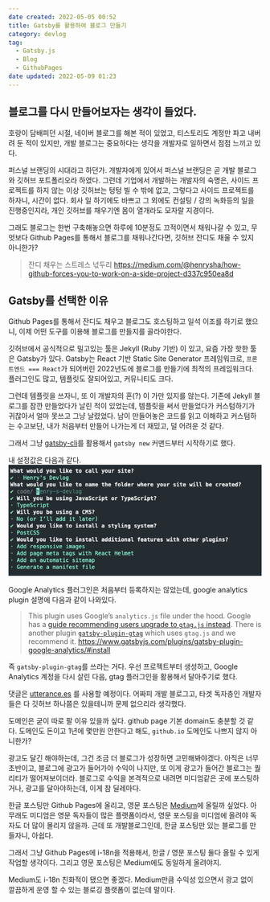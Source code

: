 ```yaml
---
date created: 2022-05-05 00:52
title: Gatsby를 활용하여 블로그 만들기
category: devlog
tag:
  - Gatsby.js
  - Blog
  - GithubPages
date updated: 2022-05-09 01:23
---
```


## 블로그를 다시 만들어보자는 생각이 들었다.

호랑이 담배피던 시절, 네이버 블로그를 해본 적이 있었고, 티스토리도 계정만 파고 내버려 둔 적이 있지만, 개발 블로그는 중요하다는 생각을 개발자로 일하면서 점점 느끼고 있다.

퍼스널 브랜딩의 시대라고 하던가. 개발자에게 있어서 퍼스널 브랜딩은 곧 개발 블로그와 깃허브 포트폴리오라 하였다. 그런데 기업에서 개발하는 개발자의 숙명은, 사이드 프로젝트를 하지 않는 이상 깃허브는 텅텅 빌 수 밖에 없고, 그렇다고 사이드 프로젝트를 하자니, 시간이 없다. 회사 일 하기에도 바쁘고 그 외에도 컨설팅 / 강의 녹화등의 일을 진행중인지라, 개인 깃허브를 채우기엔 몸이 열개라도 모자랄 지경이다.

그래도 블로그는 한번 구축해놓으면 하루에 10분정도 끄적이면서 채워나갈 수 있고, 무엇보다 Github Pages를 통해서 블로그를 채워나간다면, 깃허브 잔디도 채울 수 있지 아니한가?

> 잔디 채우는 스트레스 넋두리
> https://medium.com/@henrysha/how-github-forces-you-to-work-on-a-side-project-d337c950ea8d

## Gatsby를 선택한 이유

Github Pages를 통해서 잔디도 채우고 블로그도 호스팅하고 일석 이조를 하기로 했으니, 이제 어떤 도구를 이용해 블로그를 만들지를 골라야한다.

깃허브에서 공식적으로 밀고있는 툴은 Jekyll (Ruby 기반) 이 있고, 요즘 가장 핫한 툴은 Gatsby가 있다. Gatsby는 React 기반 Static Site Generator 프레임워크로, `프론트엔드 === React`가 되어버린 2022년도에 블로그를 만들기에 최적의 프레임워크다. 플러그인도 많고, 템플릿도 잘되어있고, 커뮤니티도 크다.

그런데 템플릿을 쓰자니, 또 이 개발자의 혼(?) 이 가만 있지를 않는다. 기존에 Jekyll 블로그를 잠깐 만들었다가 날린 적이 있었는데, 템플릿을 써서 만들었다가 커스텀하기가 귀찮아서 얼마 못쓰고 그냥 날렸었다. 남이 만들어놓은 코드를 읽고 이해하고 커스텀하는 수고보단, 내가 처음부터 만들어 나가는게 더 재밌고, 덜 어려운 것 같다.

그래서 그냥 [gatsby-cli](https://www.gatsbyjs.com/docs/reference/gatsby-cli/)를 활용해서 `gatsby new` 커맨드부터 시작하기로 했다.

내 설정값은 다음과 같다.
![Gatsby new config](./attachments/Pasted%20image%2020220505005138.png)

Google Analytics 플러그인은 처음부터 등록하지는 않았는데, google analytics plugin 설명에 다음과 같이 나와있다.

> This plugin uses Google’s `analytics.js` file under the hood. Google has a [guide recommending users upgrade to `gtag.js` instead](https://developers.google.com/analytics/devguides/collection/upgrade/analyticsjs). There is another plugin [`gatsby-plugin-gtag`](https://gatsbyjs.com/plugins/gatsby-plugin-google-gtag/) which uses `gtag.js` and we recommend it.
> https://www.gatsbyjs.com/plugins/gatsby-plugin-google-analytics/#install

즉 `gatsby-plugin-gtag`를 쓰라는 거다. 우선 프로젝트부터 생성하고, Google Analytics 계정을 다시 살린 다음, gtag 플러그인을 활용해서 달아주기로 했다.

댓글은 [utterance.es](https://utteranc.es/) 를 사용할 예정이다. 어짜피 개발 블로그고, 타겟 독자층인 개발자들은 다 깃허브 하나쯤은 있을테니까 문제 없으리라 생각했다.

도메인은 굳이 따로 팔 이유 있을까 싶다. github page 기본 domain도 충분할 것 같다. 도메인도 돈이고 1년에 몇만원 안한다고 해도, `github.io` 도메인도 나쁘지 않지 아니한가?

광고도 달긴 해야하는데, 그건 조금 더 블로그가 성장하면 고민해봐야겠다. 아직은 너무 초반이고, 블로그에 광고가 들어가야 수익이 나지만, 또 이게 광고가 들어간 블로그는 퀄리티가 떨어져보이더라. 블로그로 수익을 본격적으로 내려면 미디엄같은 곳에 포스팅하거나, 광고를 달아야하는데, 이게 참 딜레마다.

한글 포스팅만 Github Pages에 올리고, 영문 포스팅은 [Medium](https://medium.com/@henrysha)에 올릴까 싶었다. 아무래도 미디엄은 영문 독자들이 많은 플랫폼이라서, 영문 포스팅을 미디엄에 올려야 독자도 더 많이 몰리지 않을까. 근데 또 개발블로그인데, 한글 포스팅만 있는 블로그를 만들자니, 아쉽다.

그래서 그냥 Github Pages에 i-18n을 적용해서, 한글 / 영문 포스팅 둘다 올릴 수 있게 작업할 생각이다. 그리고 영문 포스팅은 Medium에도 동일하게 올려야지.

Medium도 i-18n 친화적이 됐으면 좋겠다. Medium만큼 수익성 있으면서 광고 없이 깔끔하게 운영 할 수 있는 블로깅 플랫폼이 없는데 말이다.
